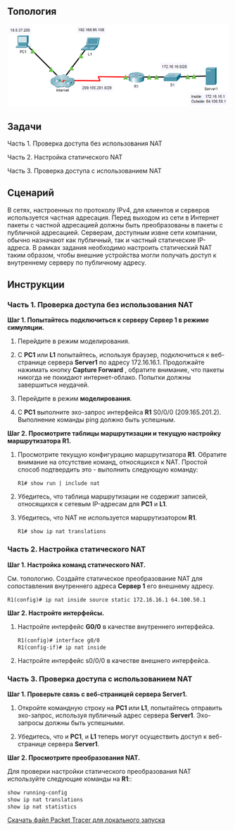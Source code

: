 ## Топология

![](./assets/topology.png)

## Задачи

Часть 1. Проверка доступа без использования NAT

Часть 2. Настройка статического NAT

Часть 3. Проверка доступа с использованием NAT

## Сценарий

В сетях, настроенных по протоколу IPv4, для клиентов и серверов используется частная адресация. Перед выходом из сети в Интернет пакеты с частной адресацией должны быть преобразованы в пакеты с публичной адресацией. Серверам, доступным извне сети компании, обычно назначают как публичный, так и частный статические IP-адреса. В рамках задания необходимо настроить статический NAT таким образом, чтобы внешние устройства могли получать доступ к внутреннему серверу по публичному адресу.

## Инструкции

### Часть 1. Проверка доступа без использования NAT

**Шаг 1. Попытайтесь подключиться к серверу Сервер 1 в режиме симуляции.**

1.  Перейдите в режим моделирования.

2.  С **PC1** или **L1** попытайтесь, используя браузер, подключиться к веб-странице сервера **Server1** по адресу 172.16.16.1. Продолжайте нажимать кнопку **Capture Forward** , обратите внимание, что пакеты никогда не покидают интернет-облако. Попытки должны завершиться неудачей.

3.  Перейдите в режим **моделирования**.

4.  С **PC1** выполните эхо-запрос интерфейса **R1** S0/0/0 (209.165.201.2). Выполнение команды ping должно быть успешным.

**Шаг 2. Просмотрите таблицы маршрутизации и текущую настройку маршрутизатора R1.**

1.  Просмотрите текущую конфигурацию маршрутизатора **R1**. Обратите внимание на отсутствие команд, относящихся к NAT. Простой способ подтвердить это - выполнить следующую команду:

    ```
    R1# show run | include nat
    ```

2.  Убедитесь, что таблица маршрутизации не содержит записей, относящихся к сетевым IP-адресам для **PC1** и **L1**.

3.  Убедитесь, что NAT не используется маршрутизатором **R1**.

    ```
    R1# show ip nat translations
    ```

### Часть 2. Настройка статического NAT

**Шаг 1. Настройка команд статического NAT.**

См. топологию. Создайте статическое преобразование NAT для сопоставления внутреннего адреса **Сервер 1** его внешнему адресу.

```
R1(config)# ip nat inside source static 172.16.16.1 64.100.50.1
```

**Шаг 2. Настройте интерфейсы.**

1.  Настройте интерфейс **G0/0** в качестве внутреннего интерфейса.

    ```
    R1(config)# interface g0/0
    R1(config-if)# ip nat inside
    ```

2.  Настройте интерфейс s0/0/0 в качестве внешнего интерфейса.

### Часть 3. Проверка доступа с использованием NAT

**Шаг 1. Проверьте связь с веб-страницей сервера Server1.**

1.  Откройте командную строку на **PC1** или **L1**, попытайтесь отправить эхо-запрос, используя публичный адрес сервера **Server1**. Эхо-запросы должны быть успешными.

2.  Убедитесь, что и **PC1**, и **L1** теперь могут осуществить доступ к веб-странице сервера **Server1**.

**Шаг 2. Просмотрите преобразования NAT.**

Для проверки настройки статического преобразования NAT используйте следующие команды на **R1**::

```
show running-config
show ip nat translations
show ip nat statistics
```

[Скачать файл Packet Tracer для локального запуска](./assets/6.4.5-lab.pka)
